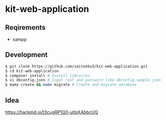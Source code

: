 # kit-web-application

## Reqirements

- xampp

## Development

```bash
$ git clone https://github.com/saitoeku3/kit-web-application.git
$ cd kit-web-application
$ composer install # Install libraries
$ vi dbconfig.json # Input root and password like dbconfig.sample.json
$ make create && make migrate # Create and migrate database
```

## Idea

https://hackmd.io/t3cugRP1Q0-utlpXAbbcUQ
